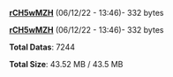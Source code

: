 [**rCH5wMZH**](/data/rCH5wMZH.txt) (06/12/22 - 13:46)- 332 bytes

[**rCH5wMZH**](/data/rCH5wMZH.txt) (06/12/22 - 13:46)- 332 bytes

**Total Datas**: 7244

**Total Size**: 43.52 MB / 43.5 MB
